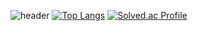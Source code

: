 ![header](https://capsule-render.vercel.app/api?type=wave&color=auto&height=300&section=header&text=WELCOM%20&fontSize=90)
[![Top Langs](https://github-readme-stats.vercel.app/api/top-langs/?username=soul0908&layout=compact)](https://github.com/soul0908/github-readme-stats)
[![Solved.ac Profile](http://mazassumnida.wtf/api/v2/generate_badge?boj=k7580778)](https://solved.ac/k7580778/)

<!--
**soul0908/soul0908** is a ✨ _special_ ✨ repository because its `README.md` (this file) appears on your GitHub profile.

Here are some ideas to get you started:

- 🔭 I’m currently working on ...
- 🌱 I’m currently learning ...
- 👯 I’m looking to collaborate on ...
- 🤔 I’m looking for help with ...
- 💬 Ask me about ...
- 📫 How to reach me: ...
- 😄 Pronouns: ...
- ⚡ Fun fact: ...
-->

